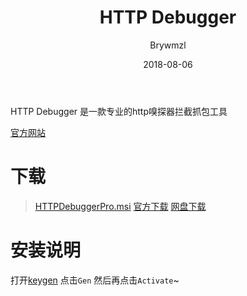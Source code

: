 ﻿---
layout:     post
title:      HTTP Debugger
date:       2018-08-06
author:     Brywmzl
tags: [HTTP Debugger]
categories: [网络工具]
---
HTTP Debugger 是一款专业的http嗅探器拦截抓包工具

<!--more-->

[官方网站](http://www.httpdebugger.com)  

# 下载
> [HTTPDebuggerPro.msi](https://www.httpdebugger.com/downloads/HTTPDebuggerPro.msi)
> [官方下载](http://www.httpdebugger.com/download_pro.html)
> [网盘下载](https://pan.baidu.com/s/1nLdUcc5CexMQcc0HOaBN8w)

# 安装说明
打开[keygen](https://www.lanzous.com/i1l5ycd) 点击`Gen` 然后再点击`Activate`~
